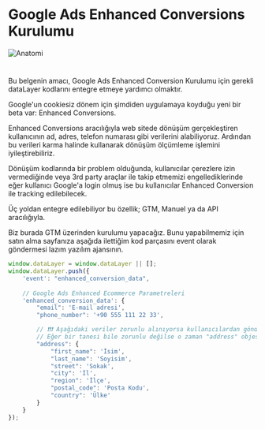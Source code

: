 #  Google Ads Enhanced Conversions Kurulumu


![Anatomi](https://github.com/anatomi-data/Analytics-Enhanced-Ecommerce/blob/main/anatomi-png.png)

#
 
Bu belgenin amacı, Google Ads Enhanced Conversion Kurulumu için gerekli dataLayer kodlarını entegre etmeye yardımcı olmaktır.


Google'un cookiesiz dönem için şimdiden uygulamaya koyduğu yeni bir beta var: Enhanced Conversions.

Enhanced Conversions aracılığıyla web sitede dönüşüm gerçekleştiren kullanıcının ad, adres, telefon numarası gibi verilerini alabiliyoruz. Ardından bu verileri karma halinde kullanarak dönüşüm ölçümleme işlemini iyileştirebiliriz.

Dönüşüm kodlarında bir problem olduğunda, kullanıcılar çerezlere izin vermediğinde veya 3rd party araçlar ile takip etmemizi engellediklerinde eğer kullanıcı Google'a login olmuş ise bu kullanıcılar Enhanced Conversion ile tracking edilebilecek.

Üç yoldan entegre edilebiliyor bu özellik; GTM, Manuel ya da API aracılığıyla.

Biz burada GTM üzerinden kurulumu yapacağız. Bunu yapabilmemiz için satın alma sayfanıza aşağıda ilettiğim kod parçasını event olarak göndermesi lazım yazılım ajansının.


```javascript
window.dataLayer = window.dataLayer || [];
window.dataLayer.push({
    'event': "enhanced_conversion_data",
    
    // Google Ads Enhanced Ecommerce Parametreleri
    'enhanced_conversion_data': {
        "email": 'E-mail adresi',
        "phone_number": '+90 555 111 22 33',

        // ❗❗❗ Aşağıdaki veriler zorunlu alınıyorsa kullanıcılardan gönderilsin.
        // Eğer bir tanesi bile zorunlu değilse o zaman "address" objesi gönderilmesin, sadece email ve phone_number gönderilsin yeterlidir. 
        "address": {
            "first_name": 'İsim',
            "last_name": 'Soyisim',
            "street": 'Sokak',
            "city": 'İl',
            "region": 'İlçe',
            "postal_code": 'Posta Kodu',
            "country": 'Ülke'
        }
    }
});
```
